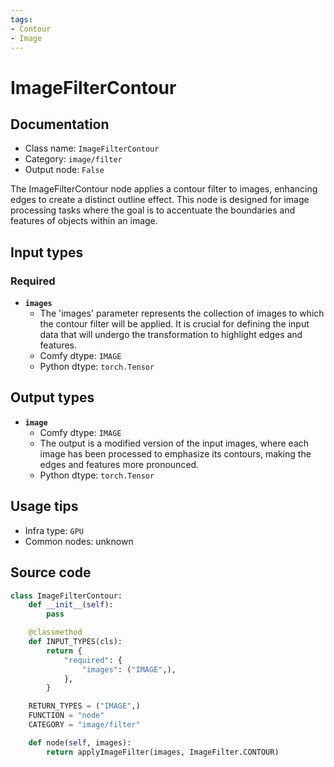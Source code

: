 ```yaml
---
tags:
- Contour
- Image
---
```


# ImageFilterContour
## Documentation
- Class name: `ImageFilterContour`
- Category: `image/filter`
- Output node: `False`

The ImageFilterContour node applies a contour filter to images, enhancing edges to create a distinct outline effect. This node is designed for image processing tasks where the goal is to accentuate the boundaries and features of objects within an image.
## Input types
### Required
- **`images`**
    - The 'images' parameter represents the collection of images to which the contour filter will be applied. It is crucial for defining the input data that will undergo the transformation to highlight edges and features.
    - Comfy dtype: `IMAGE`
    - Python dtype: `torch.Tensor`
## Output types
- **`image`**
    - Comfy dtype: `IMAGE`
    - The output is a modified version of the input images, where each image has been processed to emphasize its contours, making the edges and features more pronounced.
    - Python dtype: `torch.Tensor`
## Usage tips
- Infra type: `GPU`
- Common nodes: unknown


## Source code
```python
class ImageFilterContour:
    def __init__(self):
        pass

    @classmethod
    def INPUT_TYPES(cls):
        return {
            "required": {
                "images": ("IMAGE",),
            },
        }

    RETURN_TYPES = ("IMAGE",)
    FUNCTION = "node"
    CATEGORY = "image/filter"

    def node(self, images):
        return applyImageFilter(images, ImageFilter.CONTOUR)

```
